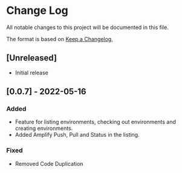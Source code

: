 # Change Log

All notable changes to this project will be documented in this file.

The format is based on [Keep a Changelog](https://keepachangelog.com/en/1.0.0/),

## [Unreleased]

- Initial release

## [0.0.7] - 2022-05-16

### Added

- Feature for listing environments, checking out environments and creating environments.
- Added Amplify Push, Pull and Status in the listing.

### Fixed

- Removed Code Duplication
  